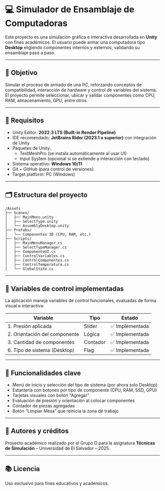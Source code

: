 # 💻 Simulador de Ensamblaje de Computadoras

Este proyecto es una simulación gráfica e interactiva desarrollada en **Unity** con fines académicos. El usuario puede armar una computadora tipo **Desktop** eligiendo componentes internos y externos, validando su ensamblaje paso a paso.

---

## 🧠 Objetivo

Simular el proceso de armado de una PC, reforzando conceptos de compatibilidad, interacción de hardware y control de variables del sistema. El proyecto permite seleccionar, ubicar y validar componentes como CPU, RAM, almacenamiento, GPU, entre otros.

---

## 🚀 Requisitos

- Unity Editor: **2022.3 LTS (Built-in Render Pipeline)**
- IDE recomendado: **JetBrains Rider (2023.1 o superior)** con integración de Unity
- Paquetes de Unity:
  - TextMeshPro (se instala automáticamente al usar UI)
  - Input System (opcional si se extiende a interacción con teclado)
- Sistema operativo: **Windows 10/11**
- Git + GitHub (para control de versiones)
- Target platform: PC (Windows)

---

## 🗂️ Estructura del proyecto

```
/Assets
├── Scenes/
│   ├── MainMenu.unity
│   ├── SelectType.unity
│   └── AssemblyDesktop.unity
├── Prefabs/
│   └── Componentes 3D (CPU, RAM, etc.)
├── Scripts/
│   ├── MainMenuManager.cs
│   ├── SelectTypeManager.cs
│   ├── ComponenteUI.cs
│   ├── ControlVariables.cs
│   ├── ControlComponentes.cs
│   ├── ControlTemperatura.cs
│   └── GlobalState.cs
```

---

## 🧪 Variables de control implementadas

La aplicación maneja variables de control funcionales, evaluadas de forma visual e interactiva:

| Variable                          | Tipo     | Estado          |
|----------------------------------|----------|-----------------|
| 1. Presión aplicada              | Slider   | ✅ Implementada |
| 2. Orientación del componente    | Lógica   | ✅ Implementada |
| 3. Cantidad de componentes       | Contador | ✅ Implementada |
| 6. Tipo de sistema (Desktop)     | Flag     | ✅ Implementada |

---

## 🧩 Funcionalidades clave

- Menú de inicio y selección del tipo de sistema (por ahora solo Desktop)
- Estantería con botones por tipo de componente (CPU, RAM, SSD, GPU)
- Tarjetas visuales con botón "Agregar"
- Evaluación de presión y orientación al colocar componentes
- Contador de piezas agregadas
- Botón “Limpiar Mesa” que reinicia la zona de trabajo

---

## 👥 Autores y créditos

Proyecto académico realizado por el Grupo D para la asignatura **Técnicas de Simulación** – Universidad de El Salvador – 2025.

---

## 📚 Licencia

Uso exclusivo para fines educativos y académicos.
